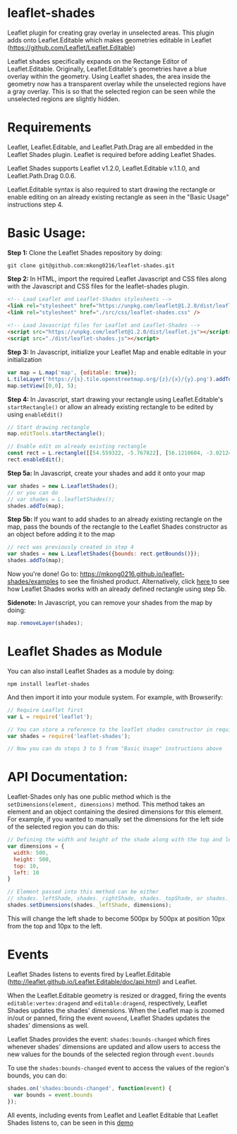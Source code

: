 # leaflet-shades
Leaflet plugin for creating gray overlay in unselected areas.
This plugin adds onto Leaflet.Editable which makes geometries editable in Leaflet (https://github.com/Leaflet/Leaflet.Editable)

Leaflet shades specifically expands on the Rectange Editor of Leaflet.Editable. 
Originally, Leaflet.Editable's geometries have a blue overlay within the geometry. 
Using Leaflet shades, the area inside the geometry now has a transparent overlay while the unselected regions have a gray overlay. This is so that the selected region can be seen while the unselected regions are slightly hidden. 

# Requirements 
Leaflet, Leaflet.Editable, and Leaflet.Path.Drag are all embedded in the Leaflet Shades plugin. Leaflet is required before adding Leaflet Shades.

Leaflet Shades supports Leaflet v1.2.0, Leaflet.Editable v.1.1.0, and Leaflet.Path.Drag 0.0.6.

Leaflet.Editable syntax is also required to start drawing the rectangle or enable editing on an already existing rectangle as seen in the "Basic Usage" instructions step 4.

# Basic Usage: 
<b> Step 1: </b> Clone the Leaflet Shades repository by doing:

```
git clone git@github.com:mkong0216/leaflet-shades.git
```

<b> Step 2: </b> In HTML, import the required Leaflet Javascript and CSS files along with the Javascript and CSS files for the leaflet-shades plugin. 

```html
<!-- Load Leaflet and Leaflet-Shades stylesheets -->
<link rel="stylesheet" href="https://unpkg.com/leaflet@1.2.0/dist/leaflet.css" />
<link rel="stylesheet" href="./src/css/leaflet-shades.css" />
 
<!-- Load Javascript files for Leaflet and Leaflet-Shades -->
<script src="https://unpkg.com/leaflet@1.2.0/dist/leaflet.js"></script>
<script src="./dist/leaflet-shades.js"></script>
```

<b> Step 3: </b> In Javascript, initialize your Leaflet Map and enable editable in your initialization

```javascript
var map = L.map('map', {editable: true});
L.tileLayer('https://{s}.tile.openstreetmap.org/{z}/{x}/{y}.png').addTo(map);
map.setView([0,0], 5);
```

<b> Step 4: </b> In Javascript, start drawing your rectangle using Leaflet.Editable's `startRectangle()` or allow an already existing rectangle to be edited by using `enableEdit()`

```javascript
// Start drawing rectangle
map.editTools.startRectangle();

// Enable edit on already existing rectangle
const rect = L.rectangle([[54.559322, -5.767822], [56.1210604, -3.021240]]).addTo(map);
rect.enableEdit();
```

<b> Step 5a: </b> In Javascript, create your shades and add it onto your map 

```javascript
var shades = new L.LeafletShades();
// or you can do 
// var shades = L.leafletShades();
shades.addTo(map); 
```

<b> Step 5b: </b> If you want to add shades to an already existing rectangle on the map, pass the bounds of the rectangle to the Leaflet Shades constructor as an object before adding it to the map

```javascript
// rect was previously created in step 4
var shades = new L.LeafletShades({bounds: rect.getBounds()});
shades.addTo(map);
```

Now you're done! Go to: https://mkong0216.github.io/leaflet-shades/examples to see the finished product. Alternatively, click <a href='https://mkong0216.github.io/leaflet-shades/examples/bounds'> here </a> to see how Leaflet Shades works with an already defined rectangle using step 5b. 

<b> Sidenote: </b> In Javascript, you can remove your shades from the map by doing:

```javascript
map.removeLayer(shades);
```

# Leaflet Shades as Module 
You can also install Leaflet Shades as a module by doing: <br/>

```
npm install leaflet-shades
```

And then import it into your module system. For example, with Browserify:

```javascript
// Require Leaflet first
var L = require('leaflet');

// You can store a reference to the leaflet shades constructor in require
var shades = require('leaflet-shades');

// Now you can do steps 3 to 5 from "Basic Usage" instructions above
```


# API Documentation: 
Leaflet-Shades only has one public method which is the `setDimensions(element, dimensions)` method. 
This method takes an element and an object containing the desired dimensions for this element. 
For example, if you wanted to manually set the dimensions for the left side of the selected region you can do this:

```javascript
// Defining the width and height of the shade along with the top and left position of the shade
var dimensions = {
  width: 500,
  height: 500,
  top: 10,
  left: 10
}

// Element passed into this method can be either 
// shades._leftShade, shades._rightShade, shades._topShade, or shades._bottomShade 
shades.setDimensions(shades._leftShade, dimensions);
```
This will change the left shade to become 500px by 500px at position 10px from the top and 10px to the left.

# Events

Leaflet Shades listens to events fired by Leaflet.Editable (http://leaflet.github.io/Leaflet.Editable/doc/api.html) and Leaflet. 

When the Leaflet.Editable geometry is resized or dragged, firing the events `editable:vertex:dragend` and `editable:dragend`, respectively, Leaflet Shades updates the shades' dimensions. When the Leaflet map is zoomed in/out or panned, firing the event `moveend`, Leaflet Shades updates the shades' dimensions as well. 

Leaflet Shades provides the event: 
`shades:bounds-changed` which fires whenever shades' dimensions are updated and allow users to access the new values for the bounds of the selected region through `event.bounds`

To use the `shades:bounds-changed` event to access the values of the region's bounds, you can do:

```javascript 
shades.on('shades:bounds-changed', function(event) {
  var bounds = event.bounds
});
```

All events, including events from Leaflet and Leaflet Editable that Leaflet Shades listens to, can be seen in this <a href='https://mkong0216.github.io/leaflet-shades/examples/events'> demo </a>
